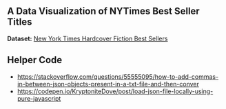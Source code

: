 ## A Data Visualization of NYTimes Best Seller Titles

**Dataset:** [New York Times Hardcover Fiction Best Sellers](https://www.kaggle.com/cmenca/new-york-times-hardcover-fiction-best-sellers
)

## Helper Code

* https://stackoverflow.com/questions/55555095/how-to-add-commas-in-between-json-objects-present-in-a-txt-file-and-then-conver
* https://codepen.io/KryptoniteDove/post/load-json-file-locally-using-pure-javascript
